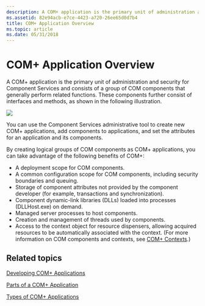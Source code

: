 ```yaml
---
description: A COM+ application is the primary unit of administration and security for Component Services and consists of a group of COM components that generally perform related functions.
ms.assetid: 82e94acb-e7ce-4423-a720-26ee65d0d7b4
title: COM+ Application Overview
ms.topic: article
ms.date: 05/31/2018
---
```


# COM+ Application Overview

A COM+ application is the primary unit of administration and security for Component Services and consists of a group of COM components that generally perform related functions. These components further consist of interfaces and methods, as shown in the following illustration.

![](images/487518b4-0460-4b2d-a834-c4ea57755ffd.png)

You can use the Component Services administrative tool to create new COM+ applications, add components to applications, and set the attributes for an application and its components.

By creating logical groups of COM components as COM+ applications, you can take advantage of the following benefits of COM+:

-   A deployment scope for COM components.
-   A common configuration scope for COM components, including security boundaries and queuing.
-   Storage of component attributes not provided by the component developer (for example, transactions and synchronization).
-   Component dynamic-link libraries (DLLs) loaded into processes (DLLHost.exe) on demand.
-   Managed server processes to host components.
-   Creation and management of threads used by components.
-   Access to the context object for resource dispensers, allowing acquired resources to be automatically associated with the context. (For more information on COM components and contexts, see [COM+ Contexts](com--contexts.md).)

## Related topics

<dl> <dt>

[Developing COM+ Applications](developing-com--applications.md)
</dt> <dt>

[Parts of a COM+ Application](parts-of-a-com--application.md)
</dt> <dt>

[Types of COM+ Applications](types-of-com--applications.md)
</dt> </dl>

 

 



